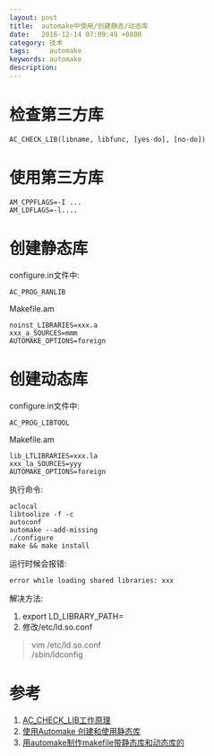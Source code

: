 ```yaml
---
layout: post
title:  automake中使用/创建静态/动态库  
date:   2016-12-14 07:09:49 +0800
category: 技术
tags:     automake
keywords: automake
description: 
---
```

#  检查第三方库   
```
AC_CHECK_LIB(libname, libfunc, [yes-do], [no-do])
```

# 使用第三方库  
```
AM_CPPFLAGS=-I ...           
AM_LDFLAGS=-l....
``` 

# 创建静态库   
configure.in文件中:       
```
AC_PROG_RANLIB
```

Makefile.am       
```
noinst_LIBRARIES=xxx.a           
xxx_a_SOURCES=mmm               
AUTOMAKE_OPTIONS=foreign                  
```

# 创建动态库 
configure.in文件中:   
```
AC_PROG_LIBTOOL
```

Makefile.am            
```
lib_LTLIBRARIES=xxx.la          
xxx_la_SOURCES=yyy               
AUTOMAKE_OPTIONS=foreign                 
```

执行命令:              
```
aclocal                     
libtoolize -f -c              
autoconf               
automake --add-missing                
./configure            
make && make install             
```

运行时候会报错:             
```
error while loading shared libraries: xxx
```

解决方法:                           
1. export LD_LIBRARY_PATH=                     
2. 修改/etc/ld.so.conf             
> vim /etc/ld.so.conf            
> /sbin/ldconfig


# 参考   
1. [AC_CHECK_LIB工作原理](http://blog.csdn.net/sukhoi27smk/article/details/19418421)   
2. [使用Automake 创建和使用静态库](http://www.cnblogs.com/shenlian/archive/2011/10/21/2220367.html)
3. [用automake制作makefile带静态库和动态库的](https://www.oschina.net/question/143474_38702)

